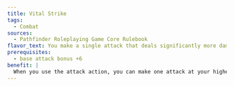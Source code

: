 ```yaml
---
title: Vital Strike
tags:
  - Combat
sources:
  - Pathfinder Roleplaying Game Core Rulebook
flavor_text: You make a single attack that deals significantly more damage than normal.
prerequisites:
  - base attack bonus +6
benefit: |
  When you use the attack action, you can make one attack at your highest base attack bonus that deals additional damage. Roll the weapon's damage dice for the attack twice and add the results together before adding bonuses from Strength, weapon abilities (such as *flaming*), precision based damage, and other damage bonuses. These extra weapon damage dice are not multiplied on a critical hit, but are added to the total.
---
```


